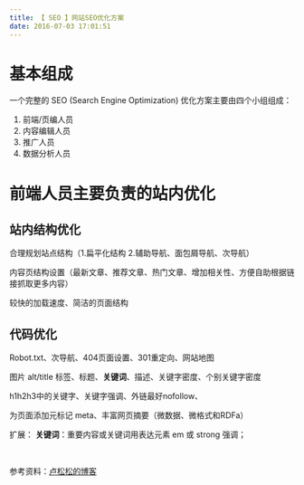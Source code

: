 ```yaml
---
title: 【 SEO 】网站SEO优化方案
date: 2016-07-03 17:01:51
---
```

# 基本组成
一个完整的 SEO (Search Engine Optimization) 优化方案主要由四个小组组成：
1. 前端/页编人员
2. 内容编辑人员
3. 推广人员
4. 数据分析人员

# 前端人员主要负责的站内优化
## 站内结构优化
合理规划站点结构（1.扁平化结构 2.辅助导航、面包屑导航、次导航）

内容页结构设置（最新文章、推荐文章、热门文章、增加相关性、方便自助根据链接抓取更多内容）

较快的加载速度、简洁的页面结构

## 代码优化

Robot.txt、次导航、404页面设置、301重定向、网站地图

图片 alt/title 标签、标题、**关键词**、描述、关键字密度、个别关键字密度

h1h2h3中的关键字、关键字强调、外链最好nofollow、

为页面添加元标记 meta、丰富网页摘要（微数据、微格式和RDFa）

扩展：
**关键词**：重要内容或关键词用表达元素 em 或 strong 强调；

<br>

参考资料：[卢松松的博客](http://www.lusongsong.com/reed/664.html)













